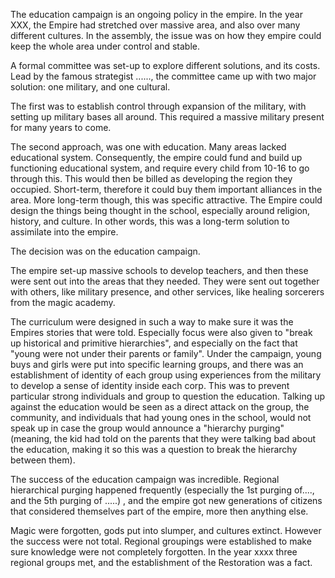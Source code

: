 The education campaign is an ongoing policy in the empire. In the year XXX, the Empire had stretched over massive area, and also over many different cultures. In the assembly, the issue was on how they empire could keep the whole area under control and stable. 

A formal committee was set-up to explore different solutions, and its costs. Lead by the famous strategist ......, the committee came up with two major solution: one military, and one cultural. 

The first was to establish control through expansion of the military, with setting up military bases all around. This required a massive military present for many years to come. 

The second approach, was one with education. Many areas lacked educational system. Consequently, the empire could fund and build up functioning educational system, and require every child from 10-16 to go through this. This would then be billed as developing the region they occupied. Short-term, therefore it could buy them important alliances in the area. More long-term though, this was specific attractive. The Empire could design the things being thought in the school, especially around religion, history, and culture. In other words, this was a long-term solution to assimilate into the empire. 

The decision was on the education campaign. 

The empire set-up massive schools to develop teachers, and then these were sent out into the areas that they needed. They were sent out together with others, like military presence, and other services, like healing sorcerers from the magic academy. 

The curriculum were designed in such a way to make sure it was the Empires stories that were told. Especially focus were also given to "break up historical and primitive hierarchies", and especially on the fact that "young were not under their parents or family". Under the campaign, young buys and girls were put into specific learning groups, and there was an establishment of identity of each group using experiences from the military to develop a sense of identity inside each corp. This was to prevent particular strong individuals and group to question the education. Talking up against the education would be seen as a direct attack on the group, the community, and individuals that had young ones in the school, would not speak up in case the group would announce a "hierarchy purging" (meaning, the kid had told on the parents that they were talking bad about the education, making it so this was a question to break the hierarchy between them). 

The success of the education campaign was incredible. Regional hierarchical purging happened frequently (especially the 1st purging of...., and the 5th purging of .....) , and the empire got new generations of citizens that considered themselves part of the empire, more then anything else. 

Magic were forgotten, gods put into slumper, and cultures extinct. However the success were not total. Regional groupings were established to make sure knowledge were not completely forgotten. In the year xxxx three regional groups met, and the establishment of the Restoration was a fact. 



